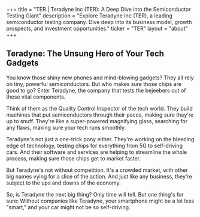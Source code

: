 +++
title = "TER |  Teradyne Inc (TER): A Deep Dive into the Semiconductor Testing Giant"
description = "Explore Teradyne Inc (TER), a leading semiconductor testing company. Dive deep into its business model, growth prospects, and investment opportunities."
ticker = "TER"
layout = "about"
+++

        


## Teradyne: The Unsung Hero of Your Tech Gadgets

You know those shiny new phones and mind-blowing gadgets? They all rely on tiny, powerful semiconductors. But who makes sure those chips are good to go?  Enter Teradyne, the company that tests the bejeebers out of these vital components. 

Think of them as the Quality Control Inspector of the tech world. They build machines that put semiconductors through their paces, making sure they're up to snuff.  They're like a super-powered magnifying glass, searching for any flaws, making sure your tech runs smoothly.

Teradyne's not just a one-trick pony either.  They're working on the bleeding edge of technology, testing chips for everything from 5G to self-driving cars.  And their software and services are helping to streamline the whole process, making sure those chips get to market faster. 

But Teradyne's not without competition.  It's a crowded market, with other big names vying for a slice of the action.  And just like any business, they're subject to the ups and downs of the economy.  

So, is Teradyne the next big thing? Only time will tell.  But one thing's for sure:  Without companies like Teradyne, your smartphone might be a lot less "smart," and your car might not be so self-driving.  

        